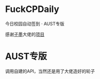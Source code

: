 # FuckCPDaily
今日校园自动签到 · AUST专版

感谢[子墨](https://github.com/ZimoLoveShuang)大佬的[项目](https://github.com/ZimoLoveShuang/auto-sign)

# AUST专版
调用自建的API，当然还是用了大佬造好的轮子
